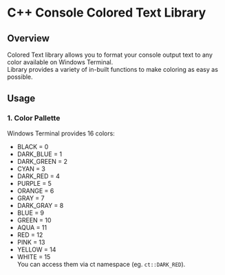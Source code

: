 # C++ Console Colored Text Library
## Overview
Colored Text library allows you to format your console output text to any color available on Windows Terminal.  
Library provides a variety of in-built functions to make coloring as easy as possible.
## Usage
### 1. Color Pallette
Windows Terminal provides 16 colors:
- BLACK = 0
- DARK_BLUE = 1
- DARK_GREEN = 2
- CYAN = 3
- DARK_RED = 4
- PURPLE = 5
- ORANGE = 6
- GRAY = 7
- DARK_GRAY = 8
- BLUE = 9
- GREEN = 10
- AQUA = 11
- RED = 12
- PINK = 13
- YELLOW = 14
- WHITE = 15  
You can access them via ct namespace (eg. `ct::DARK_RED`).
